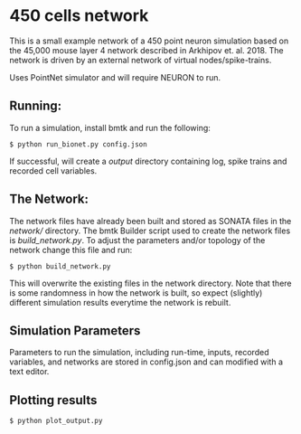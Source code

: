 # 450 cells network

This is a small example network of a 450 point neuron simulation based on the 45,000 mouse layer 4 network described in
Arkhipov et. al. 2018. The network is driven by an external network of virtual nodes/spike-trains.

Uses PointNet simulator and will require NEURON to run.


## Running:
To run a simulation, install bmtk and run the following:
```
$ python run_bionet.py config.json
```
If successful, will create a *output* directory containing log, spike trains and recorded cell variables.

## The Network:
The network files have already been built and stored as SONATA files in the *network/* directory. The bmtk Builder
script used to create the network files is *build_network.py*. To adjust the parameters and/or topology of the network
change this file and run:
```
$ python build_network.py
```
This will overwrite the existing files in the network directory. Note that there is some randomness in how the network
is built, so expect (slightly) different simulation results everytime the network is rebuilt.

## Simulation Parameters
Parameters to run the simulation, including run-time, inputs, recorded variables, and networks are stored in config.json
and can modified with a text editor.

## Plotting results
```
$ python plot_output.py
```